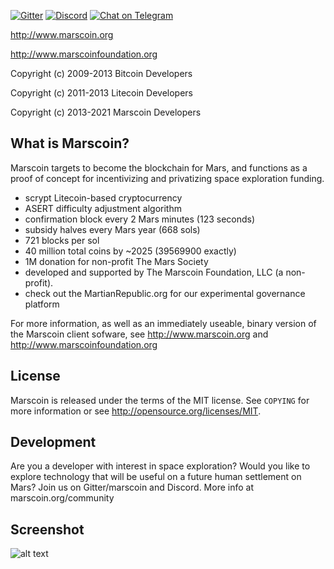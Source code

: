 [![Gitter](https://badges.gitter.im/marscoin-dev/community.svg)](https://gitter.im/marscoin-dev/community?utm_source=badge&utm_medium=badge&utm_campaign=pr-badge) [![Discord](https://img.shields.io/discord/591914197219016707.svg?label=&logo=discord&logoColor=ffffff&color=7389D8&labelColor=6A7EC2)](https://discord.gg/WuUJYBr) [![Chat on Telegram](https://img.shields.io/badge/Chat%20on-Telegram-brightgreen.svg)](https://t.me/realmarscoin)

http://www.marscoin.org

http://www.marscoinfoundation.org

Copyright (c) 2009-2013 Bitcoin Developers

Copyright (c) 2011-2013 Litecoin Developers

Copyright (c) 2013-2021 Marscoin Developers

What is Marscoin?
----------------

Marscoin targets to become the blockchain for Mars, and functions as a proof of concept for incentivizing and privatizing space exploration funding.

- scrypt Litecoin-based cryptocurrency
- ASERT difficulty adjustment algorithm 
- confirmation block every 2 Mars minutes (123 seconds)
- subsidy halves every Mars year (668 sols)
- 721 blocks per sol
- 40 million total coins by ~2025 (39569900 exactly)
- 1M donation for non-profit The Mars Society
- developed and supported by The Marscoin Foundation, LLC (a non-profit).
- check out the MartianRepublic.org for our experimental governance platform

For more information, as well as an immediately useable, binary version of
the Marscoin client sofware, see http://www.marscoin.org and http://www.marscoinfoundation.org

License
-------

Marscoin is released under the terms of the MIT license. See `COPYING` for more
information or see http://opensource.org/licenses/MIT.

Development
-----------
Are you a developer with interest in space exploration? Would you like to explore technology that 
will be useful on a future human settlement on Mars? Join us on Gitter/marscoin and Discord. More
info at marscoin.org/community


Screenshot
----------

![alt text](https://i.imgur.com/wb0X0Ox.jpg "Marscoin QT client startup version 1.5")
